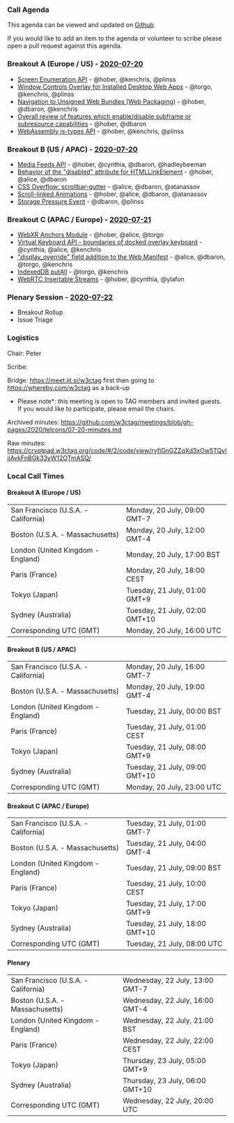 ### Call Agenda

This agenda can be viewed and updated on [Github](https://github.com/w3ctag/meetings/blob/gh-pages/2020/telcons/07-20-agenda.md).

If you would like to add an item to the agenda or volunteer to scribe please open a pull request against this agenda.

### Breakout A (Europe / US) - [2020-07-20](https://www.timeanddate.com/worldclock/converter.html?iso=20200720T160000&p1=224&p2=43&p3=136&p4=195&p5=248&p6=240)

* [Screen Enumeration API](https://github.com/w3ctag/design-reviews/issues/413) - @hober, @kenchris, @plinss
* [Window Controls Overlay for Installed Desktop Web Apps](https://github.com/w3ctag/design-reviews/issues/481) - @torgo, @kenchris, @plinss
* [Navigation to Unsigned Web Bundles (Web Packaging)](https://github.com/w3ctag/design-reviews/issues/509) - @hober, @dbaron, @kenchris
* [Overall review of features which enable/disable subframe or subresource capabilities](https://github.com/w3ctag/design-reviews/issues/525) - @hober, @dbaron
* [WebAssembly js-types API](https://github.com/w3ctag/design-reviews/issues/532) - @hober, @kenchris, @plinss

### Breakout B (US / APAC) - [2020-07-20](https://www.timeanddate.com/worldclock/converter.html?iso=20200720T230000&p1=224&p2=43&p3=136&p4=195&p5=248&p6=240)

* [Media Feeds API](https://github.com/w3ctag/design-reviews/issues/477) - @hober, @cynthia, @dbaron, @hadleybeeman
* [Behavior of the "disabled" attribute for HTMLLinkElement](https://github.com/w3ctag/design-reviews/issues/519) - @hober, @alice, @dbaron
* [CSS Overflow: scrollbar-gutter](https://github.com/w3ctag/design-reviews/issues/520) - @alice, @dbaron, @atanassov
* [Scroll-linked Animations](https://github.com/w3ctag/design-reviews/issues/521) - @hober, @alice, @dbaron, @atanassov
* [Storage Pressure Event](https://github.com/w3ctag/design-reviews/issues/533) - @dbaron, @plinss

### Breakout C (APAC / Europe) - [2020-07-21](https://www.timeanddate.com/worldclock/converter.html?iso=20200721T080000&p1=224&p2=43&p3=136&p4=195&p5=248&p6=240)

* [WebXR Anchors Module](https://github.com/w3ctag/design-reviews/issues/479) - @hober, @alice, @torgo
* [Virtual Keyboard API - boundaries of docked overlay keyboard](https://github.com/w3ctag/design-reviews/issues/507) - @cynthia, @alice, @kenchris
* ["display_override" field addition to the Web Manifest](https://github.com/w3ctag/design-reviews/issues/530) - @alice, @dbaron, @torgo, @kenchris
* [IndexedDB putAll](https://github.com/w3ctag/design-reviews/issues/536) - @torgo, @kenchris
* [WebRTC Insertable Streams](https://github.com/w3ctag/design-reviews/issues/531) - @hober, @cynthia, @ylafon

### Plenary Session - [2020-07-22](https://www.timeanddate.com/worldclock/converter.html?iso=20200722T200000&p1=224&p2=43&p3=136&p4=195&p5=248&p6=240)

* Breakout Rollup
* Issue Triage

### Logistics

Chair: Peter

Scribe:

Bridge: https://meet.jit.si/w3ctag first then going to https://whereby.com/w3ctag as a back-up

* Please note*: this meeting is open to TAG members and invited guests. If you would like to participate, please email the chairs.

Archived minutes: https://github.com/w3ctag/meetings/blob/gh-pages/2020/telcons/07-20-minutes.md

Raw minutes: https://cryptpad.w3ctag.org/code/#/2/code/view/ryfjGnGZZqXd3xOw5TQyIjjAvkFnBGk33yW12OTmASQ/


### Local Call Times

#### Breakout A (Europe / US)

<table>
<tr><td> San Francisco (U.S.A. - California) <td> Monday, 20 July, 09:00 GMT-7</td></tr>
<tr><td> Boston (U.S.A. - Massachusetts) <td> Monday, 20 July, 12:00 GMT-4</td></tr>
<tr><td> London (United Kingdom - England) <td> Monday, 20 July, 17:00 BST</td></tr>
<tr><td> Paris (France) <td> Monday, 20 July, 18:00 CEST</td></tr>
<tr><td> Tokyo (Japan) <td> Tuesday, 21 July, 01:00 GMT+9</td></tr>
<tr><td> Sydney (Australia) <td> Tuesday, 21 July, 02:00 GMT+10</td></tr>
<tr><td> Corresponding UTC (GMT) <td> Monday, 20 July, 16:00 UTC</td></tr>
</table>

#### Breakout B (US / APAC)

<table>
<tr><td> San Francisco (U.S.A. - California) <td> Monday, 20 July, 16:00 GMT-7</td></tr>
<tr><td> Boston (U.S.A. - Massachusetts) <td> Monday, 20 July, 19:00 GMT-4</td></tr>
<tr><td> London (United Kingdom - England) <td> Tuesday, 21 July, 00:00 BST</td></tr>
<tr><td> Paris (France) <td> Tuesday, 21 July, 01:00 CEST</td></tr>
<tr><td> Tokyo (Japan) <td> Tuesday, 21 July, 08:00 GMT+9</td></tr>
<tr><td> Sydney (Australia) <td> Tuesday, 21 July, 09:00 GMT+10</td></tr>
<tr><td> Corresponding UTC (GMT) <td> Monday, 20 July, 23:00 UTC</td></tr>
</table>

#### Breakout C (APAC / Europe)

<table>
<tr><td> San Francisco (U.S.A. - California) <td> Tuesday, 21 July, 01:00 GMT-7</td></tr>
<tr><td> Boston (U.S.A. - Massachusetts) <td> Tuesday, 21 July, 04:00 GMT-4</td></tr>
<tr><td> London (United Kingdom - England) <td> Tuesday, 21 July, 09:00 BST</td></tr>
<tr><td> Paris (France) <td> Tuesday, 21 July, 10:00 CEST</td></tr>
<tr><td> Tokyo (Japan) <td> Tuesday, 21 July, 17:00 GMT+9</td></tr>
<tr><td> Sydney (Australia) <td> Tuesday, 21 July, 18:00 GMT+10</td></tr>
<tr><td> Corresponding UTC (GMT) <td> Tuesday, 21 July, 08:00 UTC</td></tr>
</table>

#### Plenary

<table>
<tr><td> San Francisco (U.S.A. - California) <td> Wednesday, 22 July, 13:00 GMT-7</td></tr>
<tr><td> Boston (U.S.A. - Massachusetts) <td> Wednesday, 22 July, 16:00 GMT-4</td></tr>
<tr><td> London (United Kingdom - England) <td> Wednesday, 22 July, 21:00 BST</td></tr>
<tr><td> Paris (France) <td> Wednesday, 22 July, 22:00 CEST</td></tr>
<tr><td> Tokyo (Japan) <td> Thursday, 23 July, 05:00 GMT+9</td></tr>
<tr><td> Sydney (Australia) <td> Thursday, 23 July, 06:00 GMT+10</td></tr>
<tr><td> Corresponding UTC (GMT) <td> Wednesday, 22 July, 20:00 UTC</td></tr>
</table>
